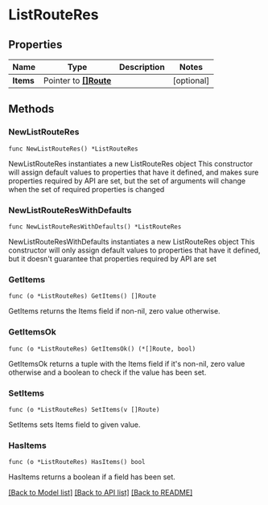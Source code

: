 # ListRouteRes

## Properties

Name | Type | Description | Notes
------------ | ------------- | ------------- | -------------
**Items** | Pointer to [**[]Route**](Route.md) |  | [optional] 

## Methods

### NewListRouteRes

`func NewListRouteRes() *ListRouteRes`

NewListRouteRes instantiates a new ListRouteRes object
This constructor will assign default values to properties that have it defined,
and makes sure properties required by API are set, but the set of arguments
will change when the set of required properties is changed

### NewListRouteResWithDefaults

`func NewListRouteResWithDefaults() *ListRouteRes`

NewListRouteResWithDefaults instantiates a new ListRouteRes object
This constructor will only assign default values to properties that have it defined,
but it doesn't guarantee that properties required by API are set

### GetItems

`func (o *ListRouteRes) GetItems() []Route`

GetItems returns the Items field if non-nil, zero value otherwise.

### GetItemsOk

`func (o *ListRouteRes) GetItemsOk() (*[]Route, bool)`

GetItemsOk returns a tuple with the Items field if it's non-nil, zero value otherwise
and a boolean to check if the value has been set.

### SetItems

`func (o *ListRouteRes) SetItems(v []Route)`

SetItems sets Items field to given value.

### HasItems

`func (o *ListRouteRes) HasItems() bool`

HasItems returns a boolean if a field has been set.


[[Back to Model list]](../README.md#documentation-for-models) [[Back to API list]](../README.md#documentation-for-api-endpoints) [[Back to README]](../README.md)


